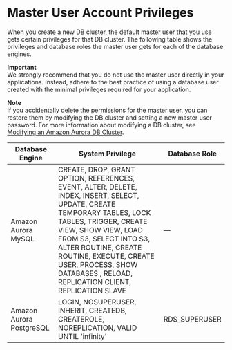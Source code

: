 # Master User Account Privileges<a name="UsingWithRDS.MasterAccounts"></a>

When you create a new DB cluster, the default master user that you use gets certain privileges for that DB cluster\. The following table shows the privileges and database roles the master user gets for each of the database engines\.

**Important**  
We strongly recommend that you do not use the master user directly in your applications\. Instead, adhere to the best practice of using a database user created with the minimal privileges required for your application\.

**Note**  
If you accidentally delete the permissions for the master user, you can restore them by modifying the DB cluster and setting a new master user password\. For more information about modifying a DB cluster, see [Modifying an Amazon Aurora DB Cluster](Aurora.Modifying.md)\.


| Database Engine | System Privilege | Database Role | 
| --- | --- | --- | 
| Amazon Aurora MySQL | CREATE, DROP, GRANT OPTION, REFERENCES, EVENT, ALTER, DELETE, INDEX, INSERT, SELECT, UPDATE, CREATE TEMPORARY TABLES, LOCK TABLES, TRIGGER, CREATE VIEW, SHOW VIEW, LOAD FROM S3, SELECT INTO S3, ALTER ROUTINE, CREATE ROUTINE, EXECUTE, CREATE USER, PROCESS, SHOW DATABASES , RELOAD, REPLICATION CLIENT, REPLICATION SLAVE | — | 
| Amazon Aurora PostgreSQL | LOGIN, NOSUPERUSER, INHERIT, CREATEDB, CREATEROLE, NOREPLICATION, VALID UNTIL 'infinity' | RDS\_SUPERUSER | 